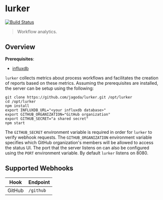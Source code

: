 lurker
======

[![Build Status](https://travis-ci.org/jagoda/lurker.svg?branch=master)](https://travis-ci.org/jagoda/lurker)

> Workflow analytics.

## Overview

**Prerequisites**:
 + [influxdb][influxdb]

`lurker` collects metrics about process workflows and facilitates the creation
of reports based on these metrics. Assuming the prerequisites are installed, the
server can be setup using the following:

	git clone https://github.com/jagoda/lurker.git /opt/lurker
	cd /opt/lurker
	npm install
	export INFLUXDB_URL="<your influxdb database>"
	export GITHUB_ORGANIZATION="GitHub organization"
	export GITHUB_SECRET="a shared secret"
	npm start

The `GITHUB_SECRET` environment variable is required in order for `lurker` to
verify webhook requests. The `GITHUB_ORGANIZATION` environment variable
specifies which GitHub organization's members will be allowed to access the
status UI. The port that the server listens on can also be configured using the
`PORT` environment variable. By default `lurker` listens on 8080.

## Supported Webhooks

| Hook   | Endpoint  |
|--------|-----------|
| GitHub | `/github` |

[badge]: https://github.com/jagoda/badge "Badge"
[influxdb]: http://influxdb.com/ "InfluxDB"
